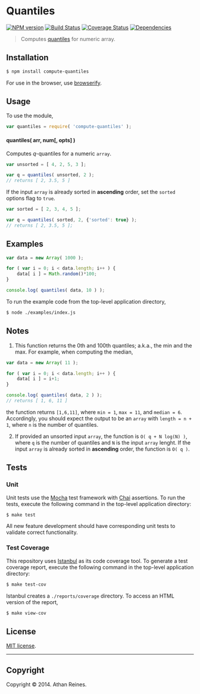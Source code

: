 Quantiles
===
[![NPM version][npm-image]][npm-url] [![Build Status][travis-image]][travis-url] [![Coverage Status][coveralls-image]][coveralls-url] [![Dependencies][dependencies-image]][dependencies-url]

> Computes [quantiles](http://en.wikipedia.org/wiki/Quantile) for numeric array.


## Installation

``` bash
$ npm install compute-quantiles
```

For use in the browser, use [browserify](https://github.com/substack/node-browserify).


## Usage

To use the module,

``` javascript
var quantiles = require( 'compute-quantiles' );
```


#### quantiles( arr, num[, opts] )

Computes _q_-quantiles for a numeric `array`.

``` javascript
var unsorted = [ 4, 2, 5, 3 ];

var q = quantiles( unsorted, 2 );
// returns [ 2, 3.5, 5 ]
```

If the input `array` is already sorted in __ascending__ order, set the `sorted` options flag to `true`.

``` javascript
var sorted = [ 2, 3, 4, 5 ];

var q = quantiles( sorted, 2, {'sorted': true} );
// returns [ 2, 3.5, 5 ];
```


## Examples

``` javascript
var data = new Array( 1000 );

for ( var i = 0; i < data.length; i++ ) {
	data[ i ] = Math.random()*100;
}

console.log( quantiles( data, 10 ) );
```

To run the example code from the top-level application directory,

``` bash
$ node ./examples/index.js
```


## Notes

1. 	This function returns the 0th and 100th quantiles; a.k.a., the min and the max. For example, when computing the median,

``` javascript
var data = new Array( 11 );

for ( var i = 0; i < data.length; i++ ) {
	data[ i ] = i+1;
}

console.log( quantiles( data, 2 ) );
// returns [ 1, 6, 11 ]
```

the function returns `[1,6,11]`, where `min = 1`, `max = 11`, and `median = 6`. Accordingly, you should expect the output to be an `array` with `length = n + 1`, where `n` is the number of quantiles. 


2. 	If provided an unsorted input `array`, the function is `O( q + N log(N) )`, where `q` is the number of quantiles and `N` is the input `array` lenght. If the input `array` is already sorted in __ascending__ order, the function is `O( q )`.


## Tests

### Unit

Unit tests use the [Mocha](http://visionmedia.github.io/mocha) test framework with [Chai](http://chaijs.com) assertions. To run the tests, execute the following command in the top-level application directory:

``` bash
$ make test
```

All new feature development should have corresponding unit tests to validate correct functionality.


### Test Coverage

This repository uses [Istanbul](https://github.com/gotwarlost/istanbul) as its code coverage tool. To generate a test coverage report, execute the following command in the top-level application directory:

``` bash
$ make test-cov
```

Istanbul creates a `./reports/coverage` directory. To access an HTML version of the report,

``` bash
$ make view-cov
```


## License

[MIT license](http://opensource.org/licenses/MIT). 


---
## Copyright

Copyright &copy; 2014. Athan Reines.


[npm-image]: http://img.shields.io/npm/v/compute-quantiles.svg
[npm-url]: https://npmjs.org/package/compute-quantiles

[travis-image]: http://img.shields.io/travis/compute-io/quantiles/master.svg
[travis-url]: https://travis-ci.org/compute-io/quantiles

[coveralls-image]: https://img.shields.io/coveralls/compute-io/quantiles/master.svg
[coveralls-url]: https://coveralls.io/r/compute-io/quantiles?branch=master

[dependencies-image]: http://img.shields.io/david/compute-io/quantiles.svg
[dependencies-url]: https://david-dm.org/compute-io/quantiles

[dev-dependencies-image]: http://img.shields.io/david/dev/compute-io/quantiles.svg
[dev-dependencies-url]: https://david-dm.org/dev/compute-io/quantiles

[github-issues-image]: http://img.shields.io/github/issues/compute-io/quantiles.svg
[github-issues-url]: https://github.com/compute-io/quantiles/issues
